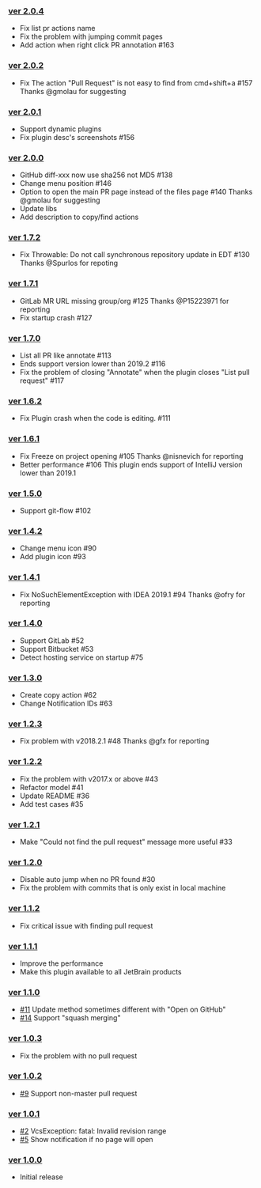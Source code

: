 ### [ver 2.0.4](https://github.com/shiraji/find-pull-request/releases/tag/release-2.0.4)

* Fix list pr actions name
* Fix the problem with jumping commit pages
* Add action when right click PR annotation #163

### [ver 2.0.2](https://github.com/shiraji/find-pull-request/releases/tag/release-2.0.2)

* Fix The action "Pull Request" is not easy to find from cmd+shift+a #157 Thanks @gmolau for suggesting

### [ver 2.0.1](https://github.com/shiraji/find-pull-request/releases/tag/release-2.0.1)

* Support dynamic plugins
* Fix plugin desc's screenshots #156

### [ver 2.0.0](https://github.com/shiraji/find-pull-request/releases/tag/release-2.0.0)

* GitHub diff-xxx now use sha256 not MD5 #138
* Change menu position #146
* Option to open the main PR page instead of the files page #140 Thanks @gmolau for suggesting
* Update libs
* Add description to copy/find actions

### [ver 1.7.2](https://github.com/shiraji/find-pull-request/releases/tag/release-1.7.2)

* Fix Throwable: Do not call synchronous repository update in EDT #130 Thanks @Spurlos for repoting

### [ver 1.7.1](https://github.com/shiraji/find-pull-request/releases/tag/release-1.7.1)

* GitLab MR URL missing group/org #125 Thanks @P15223971 for reporting
* Fix startup crash #127

### [ver 1.7.0](https://github.com/shiraji/find-pull-request/releases/tag/release-1.7.0)

* List all PR like annotate #113
* Ends support version lower than 2019.2 #116
* Fix the problem of closing "Annotate" when the plugin closes "List pull request" #117

### [ver 1.6.2](https://github.com/shiraji/find-pull-request/releases/tag/release-1.6.2)

* Fix Plugin crash when the code is editing. #111

### [ver 1.6.1](https://github.com/shiraji/find-pull-request/releases/tag/release-1.6.1)

* Fix Freeze on project opening #105 Thanks @nisnevich for reporting
* Better performance #106 This plugin ends support of IntelliJ version lower than 2019.1

### [ver 1.5.0](https://github.com/shiraji/find-pull-request/releases/tag/release-1.5.0)

* Support git-flow #102

### [ver 1.4.2](https://github.com/shiraji/find-pull-request/releases/tag/1.4.2)

* Change menu icon #90
* Add plugin icon #93

### [ver 1.4.1](https://github.com/shiraji/find-pull-request/releases/tag/1.4.1)

* Fix NoSuchElementException with IDEA 2019.1 #94 Thanks @ofry for reporting

### [ver 1.4.0](https://github.com/shiraji/find-pull-request/releases/tag/1.4.0)

* Support GitLab #52
* Support Bitbucket #53
* Detect hosting service on startup #75

### [ver 1.3.0](https://github.com/shiraji/find-pull-request/releases/tag/1.3.0)

* Create copy action #62
* Change Notification IDs #63

### [ver 1.2.3](https://github.com/shiraji/find-pull-request/releases/tag/1.2.3)

* Fix problem with v2018.2.1 #48 Thanks @gfx for reporting

### [ver 1.2.2](https://github.com/shiraji/find-pull-request/releases/tag/1.2.2)

* Fix the problem with v2017.x or above #43
* Refactor model #41
* Update README #36
* Add test cases #35

### [ver 1.2.1](https://github.com/shiraji/find-pull-request/releases/tag/1.2.1)

* Make "Could not find the pull request" message more useful #33

### [ver 1.2.0](https://github.com/shiraji/find-pull-request/releases/tag/1.2.0)

* Disable auto jump when no PR found #30
* Fix the problem with commits that is only exist in local machine

### [ver 1.1.2](https://github.com/shiraji/find-pull-request/releases/tag/v1.1.2)

* Fix critical issue with finding pull request

### [ver 1.1.1](https://github.com/shiraji/find-pull-request/releases/tag/v1.1.1)

* Improve the performance
* Make this plugin available to all JetBrain products

### [ver 1.1.0](https://github.com/shiraji/find-pull-request/releases/tag/v1.1.0)

* [#11](https://github.com/shiraji/find-pull-request/issues/11) Update method sometimes different with "Open on GitHub"
* [#14](https://github.com/shiraji/find-pull-request/issues/14) Support "squash merging"

### [ver 1.0.3](https://github.com/shiraji/find-pull-request/releases/tag/v1.0.3)

* Fix the problem with no pull request

### [ver 1.0.2](https://github.com/shiraji/find-pull-request/releases/tag/v1.0.2)

* [#9](https://github.com/shiraji/find-pull-request/issues/9) Support non-master pull request

### [ver 1.0.1](https://github.com/shiraji/find-pull-request/releases/tag/v1.0.1)

* [#2](https://github.com/shiraji/find-pull-request/issues/2) VcsException: fatal: Invalid revision range
* [#5](https://github.com/shiraji/find-pull-request/issues/5) Show notification if no page will open

### [ver 1.0.0](https://github.com/shiraji/find-pull-request/releases/tag/v1.0.0)

* Initial release
